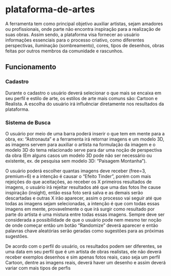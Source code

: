 # plataforma-de-artes
A ferramenta tem como principal objetivo auxiliar
artistas, sejam amadores ou profissionais, onde parte
não encontra inspiração para a realização de suas
obras. Assim sendo, a plataforma visa fornecer ao
usuário informações essenciais para o processo
criativo, como diferentes perspectivas, iluminação
(sombreamento), cores, tipos de desenhos, obras
feitas por outros membros da comunidade e
rascunhos.

## Funcionamento
### Cadastro
Durante o cadastro o usuário deverá selecionar o
que mais se encaixa em seu perfil e estilo de arte, os
estilos de arte mais comuns são: Cartoon e Realista. A
escolha do usuário irá influênciar diretamente nos
resultados da plataforma.

### Sistema de Busca
O usuário por meio de uma barra poderá inserir o
que tem em mente para a obra, ex: “Astronauta” e a
ferramenta irá retornar imagens e um modelo 3D, as
imagens servem para auxiliar o artista na formulação
da imagem e o modelo 3D do tema relacionado serve
para dar uma noção de perspectiva da obra (Em alguns
casos um modelo 3D pode não ser necessário ou
existente, ex. de pesquisa sem modelo 3D: “Paisagem
Montanha”).

O usuário poderá escolher quantas imagens deve
receber (free=3, premium=6) e a intenção é causar o
“Efeito Tinder”, porém com mais rejeições do que
aceitações, ao receber os X primeiros resultados de
imagens, o usuário irá rejeitar resultados até que uma
das fotos lhe cause inspiração (insight), então essa foto
será salva e as demais serão descartadas e outras X
irão aparecer, assim o processo vai seguir até que
todas as imagens sejam selecionadas, a intenção é que
com todas essas imagens em mente, provavelmente o
que irá surgir como resultado por parte do artista é uma
mistura entre todas essas imagens.
Sempre deve ser considerada a possibilidade de
que o usuário pode nem mesmo ter noção de onde
começar então um botão “Randomize” deverá
aparecer e então palavras
chave aleatórias serão geradas como sugestões para as próximas sugestões.

De acordo com o perfil do usuário, os resultados
podem ser diferentes, se uma data em seu perfil que é
um artista de obras realistas, ele não deverá receber
exemplos desenhos e sim apenas fotos reais, caso seja
um perfil Cartoon, dentre as imagens reais, deverá
haver um desenho e assim deverá variar com mais
tipos de perfis